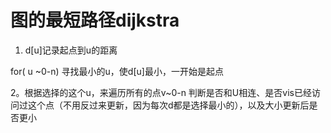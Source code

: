 # 图的最短路径dijkstra
1. d[u]记录起点到u的距离

for( u ~0-n) 寻找最小的u，使d[u]最小，一开始是起点

2。根据选择的这个u，来遍历所有的点v~0-n
判断是否和U相连、是否vis已经访问过这个点（不用反过来更新，因为每次d都是选择最小的），以及大小更新后是否更小